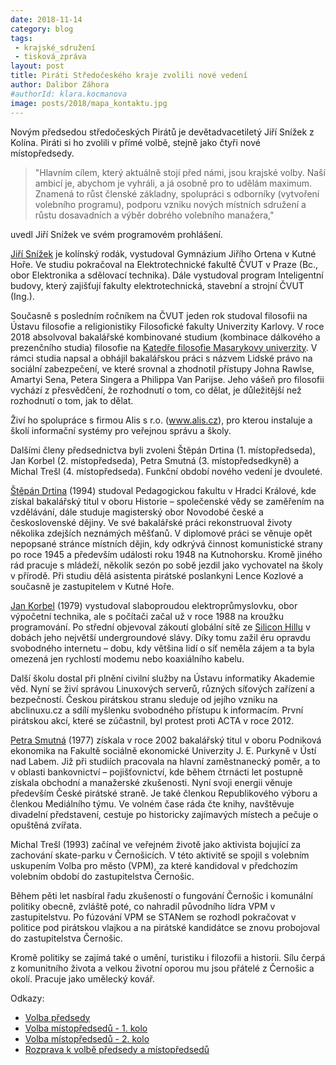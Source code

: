 ```yaml
---
date: 2018-11-14
category: blog
tags:
 - krajské_sdružení
 - tisková_zpráva
layout: post
title: Piráti Středočeského kraje zvolili nové vedení
author: Dalibor Záhora
#authorId: klara.kocmanova
image: posts/2018/mapa_kontaktu.jpg
---
```


Novým předsedou středočeských Pirátů je devětadvacetiletý Jiří Snížek z Kolína. Piráti si ho zvolili v přímé volbě, stejně jako čtyři nové místopředsedy.

> "Hlavním cílem, který aktuálně stojí před námi, jsou krajské volby. Naší ambicí je, abychom je vyhráli, a já osobně pro to udělám maximum. Znamená to růst členské základny, spolupráci s odborníky (vytvoření volebního programu), podporu vzniku nových místních sdružení a růstu dosavadních a výběr dobrého volebního manažera,"

uvedl Jiří Snížek ve svém programovém prohlášení.

[Jiří Snížek](https://stredocesky.pirati.cz/lide/jiri-snizek/) je kolínský rodák, vystudoval Gymnázium Jiřího Ortena v Kutné Hoře. Ve studiu pokračoval na Elektrotechnické fakultě ČVUT v Praze (Bc., obor Elektronika a sdělovací technika). Dále vystudoval program Inteligentní budovy, který zajišťují fakulty elektrotechnická, stavební a strojní ČVUT (Ing.).

Současně s posledním ročníkem na ČVUT jeden rok studoval filosofii na Ústavu filosofie a religionistiky Filosofické fakulty Univerzity Karlovy. V roce 2018 absolvoval bakalářské kombinované studium (kombinace dálkového a prezenčního studia) filosofie na [Katedře filosofie Masarykovy univerzity](https://is.muni.cz/osoba/450034). V rámci studia napsal a obhájil bakalářskou práci s názvem Lidské právo na sociální zabezpečení, ve které srovnal a zhodnotil přístupy Johna Rawlse, Amartyi Sena, Petera Singera a Philippa Van Parijse. Jeho vášeň pro filosofii vychází z přesvědčení, že rozhodnutí o tom, co dělat, je důležitější než rozhodnutí o tom, jak to dělat.

Živí ho spolupráce s firmou Alis s r.o. (www.alis.cz), pro kterou instaluje a školí informační systémy pro veřejnou správu a školy.

Dalšími členy předsednictva byli zvoleni Štěpán Drtina (1. místopředseda), Jan Korbel (2. místopředseda), Petra Smutná (3. místopředsedkyně) a Michal Trešl (4. místopředseda). Funkční období nového vedení je dvouleté.

[Štěpán Drtina](https://stredocesky.pirati.cz/lide/stepan-drtina/) (1994) studoval Pedagogickou fakultu v Hradci Králové, kde získal bakalářský titul v oboru Historie – společenské vědy se zaměřením na vzdělávání, dále studuje magisterský obor Novodobé české a československé dějiny. Ve své bakalářské práci rekonstruoval životy několika zdejších neznámých měšťanů. V diplomové práci se věnuje opět nepopsané stránce místních dějin, kdy odkrývá činnost komunistické strany po roce 1945 a především události roku 1948 na Kutnohorsku. Kromě jiného rád pracuje s mládeží, několik sezón po sobě jezdil jako vychovatel na školy v přírodě. Při studiu dělá asistenta pirátské poslankyni Lence Kozlové a současně je zastupitelem v Kutné Hoře.

[Jan Korbel](https://stredocesky.pirati.cz/lide/jan-korbel/) (1979) vystudoval slaboproudou elektroprůmyslovku, obor výpočetní technika, ale s počítači začal už v roce 1988 na kroužku programování. Po střední objevoval zákoutí globální sítě ze [Silicon Hillu](https://www.siliconhill.cz) v dobách jeho největší undergroundové slávy. Díky tomu zažil éru opravdu svobodného internetu – dobu, kdy většina lidí o síť neměla zájem a ta byla omezená jen rychlostí modemu nebo koaxiálního kabelu.

Další školu dostal při plnění civilní služby na Ústavu informatiky Akademie věd. Nyní se živí správou Linuxových serverů, různých síťových zařízení a bezpečností. Českou pirátskou stranu sleduje od jejího vzniku na abclinuxu.cz a sdílí myšlenku svobodného přístupu k informacím. První pirátskou akcí, které se zúčastnil, byl protest proti ACTA v roce 2012.

[Petra Smutná](https://stredocesky.pirati.cz/lide/petra-smutna/) (1977) získala  v roce 2002 bakalářský titul v oboru Podniková ekonomika na Fakultě sociálně ekonomické Univerzity J. E. Purkyně v Ústí nad Labem. Již při studiích pracovala na hlavní zaměstnanecký poměr, a to v oblasti bankovnictví – pojišťovnictví, kde během čtrnácti let postupně získala obchodní a manažerské zkušenosti. Nyní svoji energii věnuje především České pirátské straně. Je také členkou Republikového výboru a členkou Mediálního týmu. Ve volném čase ráda čte knihy, navštěvuje divadelní představení, cestuje po historicky zajímavých místech a pečuje o opuštěná zvířata.

Michal Trešl (1993) začínal ve veřejném životě jako aktivista bojující za zachování skate-parku v Černošicích. V této aktivitě se spojil s volebním uskupením Volba pro město (VPM), za které kandidoval v předchozím volebním období do zastupitelstva Černošic.

Během pěti let nasbíral řadu zkušeností o fungování Černošic i komunální politiky obecně, zvláště poté, co nahradil původního lídra VPM v zastupitelstvu. Po fúzování VPM se STANem se rozhodl pokračovat v politice pod pirátskou vlajkou a na pirátské kandidátce se znovu probojoval do zastupitelstva Černošic.

Kromě politiky se zajímá také o umění, turistiku i filozofii a historii. Sílu čerpá z komunitního života a velkou životní oporou mu jsou přátelé z Černošic a okolí. Pracuje jako umělecký kovář.

Odkazy:

* [Volba předsedy](https://forum.pirati.cz/viewtopic.php?f=406&t=44279)
* [Volba místopředsedů - 1. kolo](https://forum.pirati.cz/viewtopic.php?f=406&t=44280)
* [Volba místopředsedů - 2. kolo](https://forum.pirati.cz/viewtopic.php?f=406&t=44415)
* [Rozprava k volbě předsedy a místopředsedů](https://forum.pirati.cz/viewtopic.php?f=406&t=44061)

